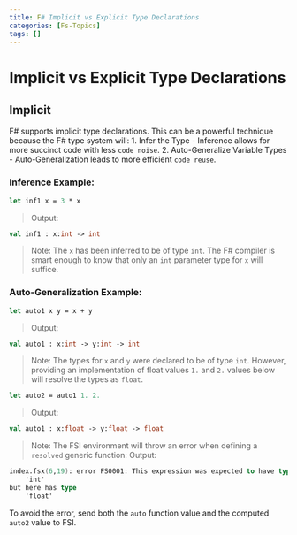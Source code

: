 ```yaml
---
title: F# Implicit vs Explicit Type Declarations
categories: [Fs-Topics]
tags: []
---
```


# Implicit vs Explicit Type Declarations

## Implicit

F# supports implicit type declarations.  This can be a powerful technique because the F# type system will:
    1. Infer the Type - Inference allows for more succinct code with less `code noise`.
    2. Auto-Generalize Variable Types - Auto-Generalization leads to more efficient `code reuse`.

### Inference Example:

```fsharp
let inf1 x = 3 * x
```

> Output:
```fsharp
val inf1 : x:int -> int
```
> Note:  The `x` has been inferred to be of type `int`.  The F# compiler is smart enough to know that only an `int` parameter type for `x` will suffice.

### Auto-Generalization Example:

```fsharp
let auto1 x y = x + y
```

> Output:
```fsharp
val auto1 : x:int -> y:int -> int
```
> Note:  The types for `x` and `y` were declared to be of type `int`.  However, providing an implementation of float values `1.` and `2.` values below will resolve the types as `float`.

```fsharp
let auto2 = auto1 1. 2.
```

> Output:
```fsharp
val auto1 : x:float -> y:float -> float
```

> Note:  The FSI environment will throw an error when defining a `resolved` generic function:
> Output:
```fsharp
index.fsx(6,19): error FS0001: This expression was expected to have type
    'int'    
but here has type
    'float'  
```

To avoid the error, send both the `auto` function value and the computed `auto2` value to FSI.



